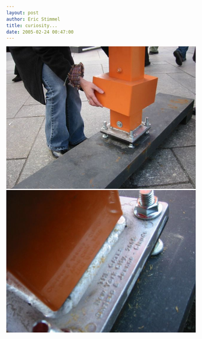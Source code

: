 ```yaml
---
layout: post
author: Eric Stimmel
title: curiosity...
date: 2005-02-24 00:47:00
--- 
```



![curiosity-1](/images/posts/20050224-curiosity/curiosity-1.jpg) ![curiosity-2](/images/posts/20050224-curiosity/curiosity-2.jpg)


